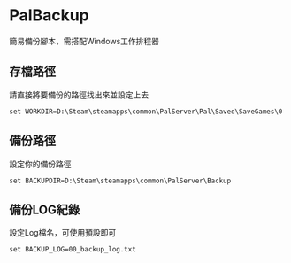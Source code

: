 # PalBackup

簡易備份腳本，需搭配Windows工作排程器

## 存檔路徑
請直接將要備份的路徑找出來並設定上去
```batch
set WORKDIR=D:\Steam\steamapps\common\PalServer\Pal\Saved\SaveGames\0
```

## 備份路徑
設定你的備份路徑
```batch
set BACKUPDIR=D:\Steam\steamapps\common\PalServer\Backup
```

## 備份LOG紀錄
設定Log檔名，可使用預設即可
```batch
set BACKUP_LOG=00_backup_log.txt
```